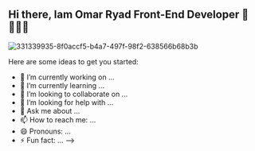 ## Hi there, Iam Omar Ryad Front-End Developer 👋👨🏻‍💻

![331339935-8f0accf5-b4a7-497f-98f2-638566b68b3b](https://github.com/user-attachments/assets/5ff8e3cf-3ad6-48bf-b9b1-eb71c54fcfba)

Here are some ideas to get you started:

- 🔭 I’m currently working on ...
- 🌱 I’m currently learning ...
- 👯 I’m looking to collaborate on ...
- 🤔 I’m looking for help with ...
- 💬 Ask me about ...
- 📫 How to reach me: ...
- 😄 Pronouns: ...
- ⚡ Fun fact: ...
-->
